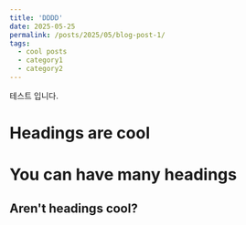 ```yaml
---
title: 'DDDD'
date: 2025-05-25
permalink: /posts/2025/05/blog-post-1/
tags:
  - cool posts
  - category1
  - category2
---
```


테스트 입니다.

Headings are cool
======

You can have many headings
======

Aren't headings cool?
------